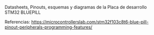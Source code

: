 Datasheets, Pinouts, esquemas y diagramas de la Placa de desarrollo STM32 BLUEPILL

Referencias:
https://microcontrollerslab.com/stm32f103c8t6-blue-pill-pinout-peripherals-programming-features/
